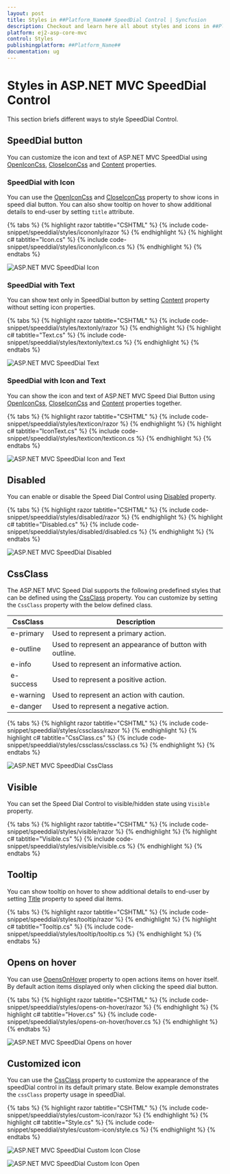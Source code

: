```yaml
---
layout: post
title: Styles in ##Platform_Name## SpeedDial Control | Syncfusion
description: Checkout and learn here all about styles and icons in ##Platform_Name## SpeedDial control of Syncfusion Essential JS 2 and more details.
platform: ej2-asp-core-mvc
control: Styles
publishingplatform: ##Platform_Name##
documentation: ug
---
```


# Styles in ASP.NET MVC SpeedDial Control

This section briefs different ways to style SpeedDial Control.

## SpeedDial button

You can customize the icon and text of ASP.NET MVC SpeedDial using [OpenIconCss](https://help.syncfusion.com/cr/aspnetmvc-js2/Syncfusion.EJ2.Buttons.SpeedDial.html#Syncfusion_EJ2_Buttons_SpeedDial_OpenIconCss), [CloseIconCss](https://help.syncfusion.com/cr/aspnetmvc-js2/Syncfusion.EJ2.Buttons.SpeedDial.html#Syncfusion_EJ2_Buttons_SpeedDial_CloseIconCss) and [Content](https://help.syncfusion.com/cr/aspnetmvc-js2/Syncfusion.EJ2.Buttons.SpeedDial.html#Syncfusion_EJ2_Buttons_SpeedDial_Content) properties.

### SpeedDial with Icon

You can use the [OpenIconCss](https://help.syncfusion.com/cr/aspnetmvc-js2/Syncfusion.EJ2.Buttons.SpeedDial.html#Syncfusion_EJ2_Buttons_SpeedDial_OpenIconCss) and [CloseIconCss](https://help.syncfusion.com/cr/aspnetmvc-js2/Syncfusion.EJ2.Buttons.SpeedDial.html#Syncfusion_EJ2_Buttons_SpeedDial_CloseIconCss) property to show icons in speed dial button. You can also show tooltip on hover to show additional details to end-user by setting `title` attribute.

{% tabs %}
{% highlight razor tabtitle="CSHTML" %}
{% include code-snippet/speeddial/styles/icononly/razor %}
{% endhighlight %}
{% highlight c# tabtitle="Icon.cs" %}
{% include code-snippet/speeddial/styles/icononly/icon.cs %}
{% endhighlight %}
{% endtabs %}

![ASP.NET MVC SpeedDial Icon](images/SpeedDial-IconOnly.png)

### SpeedDial with Text

You can show text only in SpeedDial button by setting [Content](https://help.syncfusion.com/cr/aspnetmvc-js2/Syncfusion.EJ2.Buttons.SpeedDial.html#Syncfusion_EJ2_Buttons_SpeedDial_Content) property without setting icon properties.

{% tabs %}
{% highlight razor tabtitle="CSHTML" %}
{% include code-snippet/speeddial/styles/textonly/razor %}
{% endhighlight %}
{% highlight c# tabtitle="Text.cs" %}
{% include code-snippet/speeddial/styles/textonly/text.cs %}
{% endhighlight %}
{% endtabs %}

![ASP.NET MVC SpeedDial Text](images/SpeedDial-TextOnly.png)

### SpeedDial with Icon and Text

You can show the icon and text of ASP.NET MVC Speed Dial Button using [OpenIconCss](https://help.syncfusion.com/cr/aspnetmvc-js2/Syncfusion.EJ2.Buttons.SpeedDial.html#Syncfusion_EJ2_Buttons_SpeedDial_OpenIconCss), [CloseIconCss](https://help.syncfusion.com/cr/aspnetmvc-js2/Syncfusion.EJ2.Buttons.SpeedDial.html#Syncfusion_EJ2_Buttons_SpeedDial_CloseIconCss) and [Content](https://help.syncfusion.com/cr/aspnetmvc-js2/Syncfusion.EJ2.Buttons.SpeedDial.html#Syncfusion_EJ2_Buttons_SpeedDial_Content) properties together.

{% tabs %}
{% highlight razor tabtitle="CSHTML" %}
{% include code-snippet/speeddial/styles/texticon/razor %}
{% endhighlight %}
{% highlight c# tabtitle="IconText.cs" %}
{% include code-snippet/speeddial/styles/texticon/texticon.cs %}
{% endhighlight %}
{% endtabs %}

![ASP.NET MVC SpeedDial Icon and Text](images/SpeedDial-IconText.png)

## Disabled

You can enable or disable the Speed Dial Control using [Disabled](https://help.syncfusion.com/cr/aspnetmvc-js2/Syncfusion.EJ2.Buttons.SpeedDial.html#Syncfusion_EJ2_Buttons_SpeedDial_Disabled) property.

{% tabs %}
{% highlight razor tabtitle="CSHTML" %}
{% include code-snippet/speeddial/styles/disabled/razor %}
{% endhighlight %}
{% highlight c# tabtitle="Disabled.cs" %}
{% include code-snippet/speeddial/styles/disabled/disabled.cs %}
{% endhighlight %}
{% endtabs %}

![ASP.NET MVC SpeedDial Disabled](images/SpeedDial-Disabled.png)

## CssClass

The ASP.NET MVC Speed Dial supports the following predefined styles that can be defined using the [CssClass](https://help.syncfusion.com/cr/aspnetmvc-js2/Syncfusion.EJ2.Buttons.SpeedDial.html#Syncfusion_EJ2_Buttons_SpeedDial_CssClass) property. You can customize by setting the `CssClass` property with the below defined class.

| CssClass | Description |
| -------- | -------- |
| e-primary | Used to represent a primary action. |
| e-outline |  Used to represent an appearance of button with outline. |
| e-info |  Used to represent an informative action. |
| e-success | Used to represent a positive action. |
| e-warning | Used to represent an action with caution. |
| e-danger | Used to represent a negative action. |

{% tabs %}
{% highlight razor tabtitle="CSHTML" %}
{% include code-snippet/speeddial/styles/cssclass/razor %}
{% endhighlight %}
{% highlight c# tabtitle="CssClass.cs" %}
{% include code-snippet/speeddial/styles/cssclass/cssclass.cs %}
{% endhighlight %}
{% endtabs %}

![ASP.NET MVC SpeedDial CssClass](images/SpeedDial-Cssclass.png)

## Visible

You can set the Speed Dial Control to visible/hidden state using `Visible` property.

{% tabs %}
{% highlight razor tabtitle="CSHTML" %}
{% include code-snippet/speeddial/styles/visible/razor %}
{% endhighlight %}
{% highlight c# tabtitle="Visible.cs" %}
{% include code-snippet/speeddial/styles/visible/visible.cs %}
{% endhighlight %}
{% endtabs %}

## Tooltip

You can show tooltip on hover to show additional details to end-user by setting [Title](https://help.syncfusion.com/cr/aspnetmvc-js2/Syncfusion.EJ2.Buttons.SpeedDialItem.html#Syncfusion_EJ2_Buttons_SpeedDialItem_Title) property to speed dial items.

{% tabs %}
{% highlight razor tabtitle="CSHTML" %}
{% include code-snippet/speeddial/styles/tooltip/razor %}
{% endhighlight %}
{% highlight c# tabtitle="Tooltip.cs" %}
{% include code-snippet/speeddial/styles/tooltip/tooltip.cs %}
{% endhighlight %}
{% endtabs %}

## Opens on hover

You can use [OpensOnHover](https://help.syncfusion.com/cr/aspnetmvc-js2/Syncfusion.EJ2.Buttons.SpeedDial.html#Syncfusion_EJ2_Buttons_SpeedDial_OpensOnHover) property to open actions items on hover itself. By default action items displayed only when clicking the speed dial button.

{% tabs %}
{% highlight razor tabtitle="CSHTML" %}
{% include code-snippet/speeddial/styles/opens-on-hover/razor %}
{% endhighlight %}
{% highlight c# tabtitle="Hover.cs" %}
{% include code-snippet/speeddial/styles/opens-on-hover/hover.cs %}
{% endhighlight %}
{% endtabs %}

![ASP.NET MVC SpeedDial Opens on hover](images/SpeedDial-OpensOnHover.png)

## Customized icon

You can use the [CssClass](https://help.syncfusion.com/cr/aspnetmvc-js2/Syncfusion.EJ2.Buttons.SpeedDial.html#Syncfusion_EJ2_Buttons_SpeedDial_CssClass) property to customize the appearance of the speedDial control in its default primary state. Below example demonstrates the `cssClass` property usage in speedDial.

{% tabs %}
{% highlight razor tabtitle="CSHTML" %}
{% include code-snippet/speeddial/styles/custom-icon/razor %}
{% endhighlight %}
{% highlight c# tabtitle="Style.cs" %}
{% include code-snippet/speeddial/styles/custom-icon/style.cs %}
{% endhighlight %}
{% endtabs %}

![ASP.NET MVC SpeedDial Custom Icon Close](images/SpeedDial-CustomIcon-Close.png)

![ASP.NET MVC SpeedDial Custom Icon Open](images/SpeedDial-CustomIcon-Open.png)